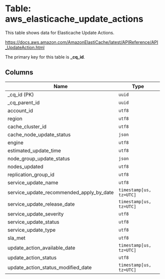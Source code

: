 # Table: aws_elasticache_update_actions

This table shows data for Elasticache Update Actions.

https://docs.aws.amazon.com/AmazonElastiCache/latest/APIReference/API_UpdateAction.html

The primary key for this table is **_cq_id**.

## Columns

| Name          | Type          |
| ------------- | ------------- |
|_cq_id (PK)|`uuid`|
|_cq_parent_id|`uuid`|
|account_id|`utf8`|
|region|`utf8`|
|cache_cluster_id|`utf8`|
|cache_node_update_status|`json`|
|engine|`utf8`|
|estimated_update_time|`utf8`|
|node_group_update_status|`json`|
|nodes_updated|`utf8`|
|replication_group_id|`utf8`|
|service_update_name|`utf8`|
|service_update_recommended_apply_by_date|`timestamp[us, tz=UTC]`|
|service_update_release_date|`timestamp[us, tz=UTC]`|
|service_update_severity|`utf8`|
|service_update_status|`utf8`|
|service_update_type|`utf8`|
|sla_met|`utf8`|
|update_action_available_date|`timestamp[us, tz=UTC]`|
|update_action_status|`utf8`|
|update_action_status_modified_date|`timestamp[us, tz=UTC]`|